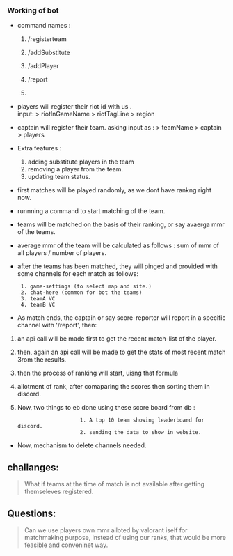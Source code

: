 ### Working of bot 

- command names : 

     1. /registerteam 
    
     2. /addSubstitute
    
     3. /addPlayer

     5. /report

     6. 

- players will register their riot id with us .   
                                               input:   > riotInGameName
                                                        > riotTagLine 
                                                        > region

-  captain will register their team. 
                                   asking input as : > teamName
                                                     > captain
                                                     > players

-  Extra features : 
    1. adding substitute players in the team
    2. removing a player from the team. 
    3. updating team status.


-  first matches will be played randomly, as we dont have rankng right now. 

-  runnning a command to start matching of the team.


-  teams will be matched on the basis of their ranking, or say avaerga mmr of the teams. 

-  average mmr of the team will be calculated as follows  : sum of mmr of all players / number of players. 

-  after the teams has been matched, they will pinged and provided with some channels for each match as follows: 

        1. game-settings (to select map and site.)
        2. chat-here (common for bot the teams)
        3. teamA VC 
        4. teamB VC 


- As match ends, the captain or say score-reporter will report in a specific channel with '/report', then: 

 1. an api call will be made first to get the recent match-list of the player.
 2. then, again an api call will be made to get the stats of most recent match 3rom the results. 
 4. then the process of ranking will start, uisng that formula
 5. allotment of rank, after comaparing the scores then sorting them in discord.
 6. Now, two things to eb done using these score board from db :

                            1. A top 10 team showing leaderboard for discord.
                            2. sending the data to show in website. 

- Now, mechanism to delete channels needed.
                    


## challanges: 

 > What if teams at the time of match is not available after getting themseleves registered. 

## Questions: 

> Can we use players own mmr alloted by valorant iself for matchmaking purpose, instead of using our ranks, that would be more feasible and conveninet way. 

